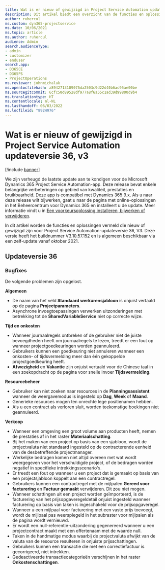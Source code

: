 ```yaml
---
title: Wat is er nieuw of gewijzigd in Project Service Automation updateversie 36, v3
description: Dit artikel biedt een overzicht van de functies en oplossingen die beschikbaar zijn in Microsoft Dynamics 365 Project Service Automation-updateversie 36, V3.
author: ruhercul
ms.custom: dyn365-projectservice
ms.date: 10/06/2021
ms.topic: article
ms.author: ruhercul
audience: Admin
search.audienceType:
- admin
- customizer
- enduser
search.app:
- D365CE
- D365PS
- ProjectOperations
ms.reviewer: johnmichalak
ms.openlocfilehash: a8942713109075da2503c9d22d40b6ac95ae00be
ms.sourcegitcommit: 6cfc50d89528df977a8f6a55c1ad39d99800d9b4
ms.translationtype: HT
ms.contentlocale: nl-NL
ms.lasthandoff: 06/03/2022
ms.locfileid: "8924976"
---
```

# <a name="whats-new-or-changed-in-project-service-automation-update-release-36-v3"></a>Wat is er nieuw of gewijzigd in Project Service Automation updateversie 36, v3

[!include [banner](../includes/psa-now-project-operations.md)]

We zijn verheugd de laatste update aan te kondigen voor de Microsoft Dynamics 365 Project Service Automation-app. Deze release bevat enkele belangrijke verbeteringen op gebied van kwaliteit, prestaties en bruikbaarheid. Deze app is compatibel met Dynamics 365 9.x. Als u naar deze release wilt bijwerken, gaat u naar de pagina met online-oplossingen in het Beheercentrum voor Dynamics 365 en installeert u de update. Meer informatie vindt u in [Een voorkeursoplossing installeren, bijwerken of verwijderen](/power-platform/admin/install-remove-preferred-solution).

In dit artikel worden de functies en oplossingen vermeld die nieuw of gewijzigd zijn voor Project Service Automation-updateversie 36, V3. Deze versie heeft het buildnummer V3.10.57.152 en is algemeen beschikbaar via een zelf-update vanaf oktober 2021.

## <a name="update-release-36"></a>Updateversie 36

### <a name="bug-fixes"></a>Bugfixes

De volgende problemen zijn opgelost.

**Algemeen**
- De naam van het veld **Standaard werkurensjabloon** is onjuist vertaald op de pagina **Projectparameters**.
- Asynchrone invoegtoepassingen verwerken uitzonderingen met betrekking tot de **SharedVariableService** niet op correcte wijze.

**Tijd en onkosten**
- Wanneer journaalregels ontbreken of de gebruiker niet de juiste bevoegdheden heeft om journaalregels te lezen, treedt er een fout op wanneer projectgoedkeuringen worden geannuleerd.
- Gebruikers kunnen een goedkeuring niet annuleren wanneer een onkosten- of tijdsvermelding meer dan één gekoppelde projectgoedkeuring heeft.
- **Afwezigheid** en **Vakantie** zijn onjuist vertaald voor de Chinese taal in een zoekopdracht op de pagina voor snelle invoer **Tijdsvermelding**.

**Resourcebeheer**
- Gebruiker kan niet zoeken naar resources in de **Planningsassistent** wanneer de weergavemodus is ingesteld op **Dag**, **Week** of **Maand**.
- Generieke resources mogen ten onrechte lege positienamen hebben. 
- Als u een contract als verloren sluit, worden toekomstige boekingen niet geannuleerd.

**Verkoop**
- Wanneer een omgeving een groot volume aan producten heeft, nemen de prestaties af in het raster **Materiaalschatting**.
- Bij het maken van een project op basis van een sjabloon, wordt de projectvaluta niet standaard ingesteld op de contracterende eenheid van de desbetreffende projectmanager.
- Werkelijke bedragen komen niet altijd overeen met wat wordt weergegeven voor het verschuldigde project, of de bedragen worden negatief in specifieke intrekkingsscenario's.
- Er treedt een fout op wanneer u een project dat is gemaakt op basis van een projectsjabloon koppelt aan een contractregel.
- Gebruikers kunnen een contractregel met de mijlpalen **Gereed voor facturering** en **Factuur gemaakt** verwijderen. Dit zou niet mogen.
- Wanneer schattingen uit een project worden geïmporteerd, is de facturering van het prijsopgaveregeldetail onjuist ingesteld wanneer facturering op basis van taken is ingeschakeld voor de prijsopgaveregel.
- Wanneer u een mijlpaal voor facturering met een vaste prijs toevoegt, wordt de mijlpaal pas weerspiegeld in het subraster voor mijlpalen als de pagina wordt vernieuwd.
- Er wordt een null-referentie-uitzondering gegenereerd wanneer u een projectcontract maakt met een offertenaam met de waarde null.
- Taken in de handmatige modus waarbij de projectvaluta afwijkt van de valuta van de resource resulteren in onjuiste prijsschattingen.
- Gebruikers kunnen een transactie die met een correctiefactuur is gecorrigeerd, niet intrekken.
- Gedeactiveerde transactiecategorieën verschijnen in het raster **Onkostenschattingen**.



